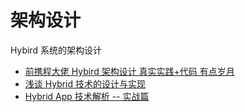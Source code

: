 # 架构设计

Hybird 系统的架构设计

- [前携程大佬 Hybird 架构设计 真实实践+代码 有点岁月](https://github.com/yexiaochai/hybrid)
- [浅谈 Hybrid 技术的设计与实现](https://www.cnblogs.com/yexiaochai/p/4921635.html)
- [Hybrid App 技术解析 -- 实战篇](https://juejin.im/post/6844903648510607373)
